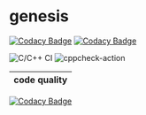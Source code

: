 # genesis

[![Codacy Badge](https://api.codacy.com/project/badge/Grade/57f60bfc888441e5897ee47b6a91a816)](https://app.codacy.com/gh/99002568/genesis?utm_source=github.com&utm_medium=referral&utm_content=99002568/genesis&utm_campaign=Badge_Grade)
[![Codacy Badge](https://api.codacy.com/project/badge/Grade/ded6b8c1739c497482e854af7d5e05f4)](https://app.codacy.com/manual/99002568/genesis?utm_source=github.com&utm_medium=referral&utm_content=99002568/genesis&utm_campaign=Badge_Grade_Dashboard)


![C/C++ CI](https://github.com/99002568/genesis/workflows/C/C++%20CI/badge.svg)
![cppcheck-action](https://github.com/99002568/genesis/workflows/cppcheck-action/badge.svg)

|code quality|
|:---:|
[![Codacy Badge](https://app.codacy.com/project/badge/Grade/33545367e9c54ab8a9be554f7fd5c733)](https://www.codacy.com/gh/99002568/genesis/dashboard?utm_source=github.com&amp;utm_medium=referral&amp;utm_content=99002568/genesis&amp;utm_campaign=Badge_Grade)
